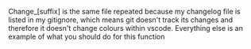 Change_[suffix] is the same file repeated because my changelog file is listed in my gitignore, which means git doesn't track its changes and therefore it doesn't change colours within vscode. Everything else is an example of what you should do for this function